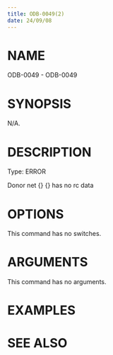 ```yaml
---
title: ODB-0049(2)
date: 24/09/08
---
```


# NAME

ODB-0049 - ODB-0049

# SYNOPSIS

N/A.

# DESCRIPTION

Type: ERROR

Donor net {} {} has no rc data

# OPTIONS

This command has no switches.

# ARGUMENTS

This command has no arguments.

# EXAMPLES

# SEE ALSO
